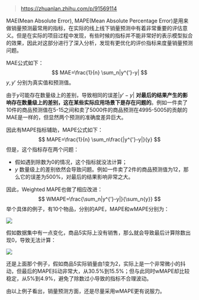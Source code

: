 > https://zhuanlan.zhihu.com/p/91569114

MAE(Mean Absolute Error), MAPE(Mean Absolute Percentage Error)是用来做销量预测最常用的指标，在实际的线上线下销量预测中有着非常重要的评估意义。但是在实际的项目过程中发现，有些时候的指标并不能非常好的表示模型拟合的效果，因此对这部分进行了深入分析，发现有更优化的评价指标来度量销量预测问题。

MAE公式如下：
$$
MAE=\frac{1}{n} \sum_n|y^{'}-y|
$$
$y,y'$ 分别为真实值和预测值。

由于$y$可能存在数量级上的差别，导致相同的误差$|y'-y|$ **对最后的结果产生的影响存在数量级上的差别，这在某些实际应用场景下是存在问题的**。例如一件卖了10件的商品预测值在5-15之间和卖了5000件的商品预测在4995-5005的贡献的MAE是一样的，但显然两个预测的准确度差异巨大。

因此有MAPE指标辅助，MAPE公式如下：
$$
MAPE=\frac{1}{n} \sum_n\frac{|y^{'}-y|}{y}
$$
但是，这个指标存在两个问题：

- 假如遇到除数为0的情况，这个指标就没法计算；
- $y$ 数量级上的差别依然会导致问题。例如一件卖了2件的商品预测值为12，那么它的误差为500%，对最后的结果影响非常之大。

因此，Weighted MAPE也做了相应改进：
$$
WMAPE=\frac{\sum_n|y^{'}-y|}{\sum_n{y}}
$$
举个具体的例子，有10个物品，分别的APE，MAPE和wMAPE分别为：

![](/Users/helloword/Anmingyu/Gor-rok/Metrics/Regression/WMAPE/1.png)

假如数据集中有一点变化，商品5实际上没有销售，那么就会导致最后计算除数出现0，导致无法计算：

![](/Users/helloword/Anmingyu/Gor-rok/Metrics/Regression/WMAPE/2.png)

还是上面那个例子，假如商品5实际销量由1变为2，实际上是一个非常微小的抖动，但最后的MAPE抖动非常大，从30.5%到15.5%；但与此同时wMAPE却比较稳定，从5%到4.9%，避免了除数过小导致的指标不合理波动。

由以上例子看出，销量预测方面，还是尽量采用wMAPE更有说服力。